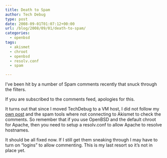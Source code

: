 ```yaml
---
title: Death to Spam
author: Tech Debug
type: post
date: 2008-09-01T01:07:12+00:00
url: /blog/2008/09/01/death-to-spam/
categories:
  - openbsd
tags:
  - akismet
  - chroot
  - openbsd
  - resolv.conf
  - spam

---
```

I&#8217;ve been hit by a number of Spam comments recently that snuck through the filters.

If you are subscribed to the comments feed, apologies for this.

It turns out that since I moved TechDebug to a VM host, I did not follow my [own post][1] and the spam tools where not connecting to Akismet to check the comments. So remember that if you use OpenBSD and the default chroot for Apache, then you need to setup a resolv.conf to allow Apache to resolve hostnames.

It should be all fixed now. If I still get them sneaking through I may have to turn on &#8220;logins&#8221; to allow commenting. This is my last resort so it&#8217;s not in place yet.

 [1]: https://techdebug.com/blog/2008/02/26/openbsd-akismet-key-could-not-be-verified/